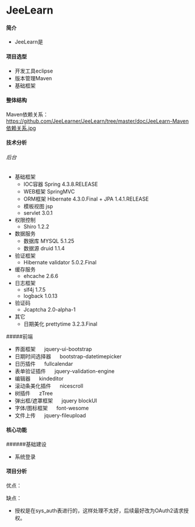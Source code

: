 # JeeLearn

#### 简介
 * JeeLearn是

#### 项目选型
* 开发工具eclipse
* 版本管理Maven
* 基础框架 

#### 整体结构
Maven依赖关系：https://github.com/JeeLearner/JeeLearn/tree/master/doc/JeeLearn-Maven依赖关系.jpg

#### 技术分析
###### 后台
* 基础框架
    *  IOC容器 Spring 4.3.8.RELEASE
    *  WEB框架 SpringMVC
    *  ORM框架 Hibernate 4.3.0.Final + JPA 1.4.1.RELEASE
    *  模板视图 jsp
    *  servlet 3.0.1
* 权限控制
    *  Shiro 1.2.2
* 数据服务
    *  数据库 MYSQL 5.1.25
    *  数据源 druid 1.1.4
* 验证框架
    *  Hibernate validator 5.0.2.Final
* 缓存服务
    *  ehcache 2.6.6
* 日志框架
    *  slf4j 1.7.5
    *  logback 1.0.13
* 验证码
    *  Jcaptcha 2.0-alpha-1
* 其它
    *  日期美化 prettytime 3.2.3.Final
 
#####前端
* 界面框架 &nbsp;&nbsp;&nbsp;&nbsp;  jquery-ui-bootstrap
* 日期时间选择器 &nbsp;&nbsp;&nbsp;&nbsp; bootstrap-datetimepicker
* 日历插件 &nbsp;&nbsp;&nbsp;&nbsp; fullcalendar
* 表单验证插件 &nbsp;&nbsp;&nbsp;&nbsp; jquery-validation-engine
* 编辑器 &nbsp;&nbsp;&nbsp;&nbsp; kindeditor
* 滚动条美化插件 &nbsp;&nbsp;&nbsp;&nbsp; nicescroll
* 树插件 &nbsp;&nbsp;&nbsp;&nbsp; zTree
* 弹出框/遮罩框架 &nbsp;&nbsp;&nbsp;&nbsp; jquery blockUI
* 字体/图标框架 &nbsp;&nbsp;&nbsp;&nbsp; font-wesome
* 文件上传 &nbsp;&nbsp;&nbsp;&nbsp; jquery-fileupload

#### 核心功能
######基础建设
* 系统登录


#### 项目分析
优点：

缺点：
* 授权是在sys_auth表进行的，这样处理不太好，后续最好改为OAuth2请求授权。

